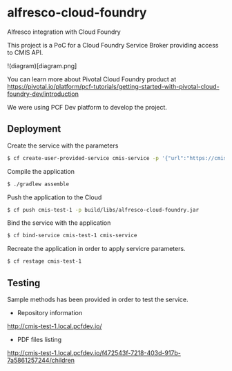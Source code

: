 # alfresco-cloud-foundry
Alfresco integration with Cloud Foundry

This project is a PoC for a Cloud Foundry Service Broker providing access to CMIS API.

!(diagram)[diagram.png]

You can learn more about Pivotal Cloud Foundry product at
https://pivotal.io/platform/pcf-tutorials/getting-started-with-pivotal-cloud-foundry-dev/introduction

We were using PCF Dev platform to develop the project.

## Deployment

Create the service with the parameters

```bash
$ cf create-user-provided-service cmis-service -p '{"url":"https://cmis.alfresco.com/alfresco/api/-default-/public/cmis/versions/1.1/browser","user":"admin","pass":"admin"}'
```

Compile the application

```bash
$ ./gradlew assemble
```

Push the application to the Cloud

```bash
$ cf push cmis-test-1 -p build/libs/alfresco-cloud-foundry.jar
```

Bind the service with the application

```bash
$ cf bind-service cmis-test-1 cmis-service
```

Recreate the application in order to apply servicre parameters.

```bash
$ cf restage cmis-test-1
```

## Testing

Sample methods has been provided in order to test the service.

* Repository information

http://cmis-test-1.local.pcfdev.io/

* PDF files listing

http://cmis-test-1.local.pcfdev.io/f472543f-7218-403d-917b-7a5861257244/children

